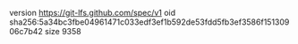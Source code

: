 version https://git-lfs.github.com/spec/v1
oid sha256:5a34bc3fbe04961471c033edf3ef1b592de53fdd5fb3ef3586f15130906c7b42
size 9358
